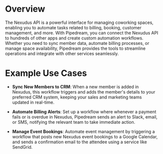 # Overview

The Nexudus API is a powerful interface for managing coworking spaces, enabling you to automate tasks related to billing, booking, customer management, and more. With Pipedream, you can connect the Nexudus API to hundreds of other apps and create custom automation workflows. Whether you need to sync member data, automate billing processes, or manage space availability, Pipedream provides the tools to streamline operations and integrate with other services seamlessly.

# Example Use Cases

- **Sync New Members to CRM**: When a new member is added in Nexudus, this workflow triggers and adds the member's details to your preferred CRM system, keeping your sales and marketing teams updated in real-time.

- **Automate Billing Alerts**: Set up a workflow where whenever a payment fails or is overdue in Nexudus, Pipedream sends an alert to Slack, email, or SMS, notifying the relevant team to take immediate action.

- **Manage Event Bookings**: Automate event management by triggering a workflow that posts new Nexudus event bookings to a Google Calendar, and sends a confirmation email to the attendee using a service like SendGrid.
